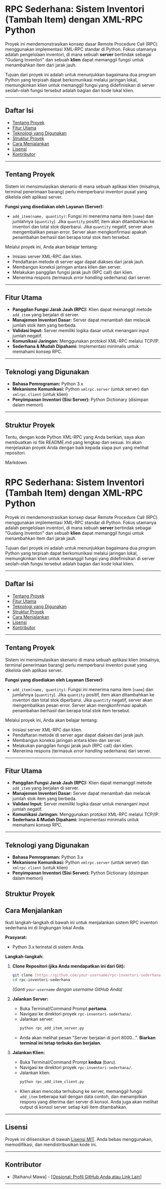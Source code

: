 # RPC Sederhana: Sistem Inventori (Tambah Item) dengan XML-RPC Python

Proyek ini mendemonstrasikan konsep dasar Remote Procedure Call (RPC) menggunakan implementasi XML-RPC standar di Python. Fokus utamanya adalah pengelolaan inventori, di mana sebuah **server** bertindak sebagai "Gudang Inventori" dan sebuah **klien** dapat memanggil fungsi untuk menambahkan item dari jarak jauh.

Tujuan dari proyek ini adalah untuk menunjukkan bagaimana dua program Python yang terpisah dapat berkomunikasi melalui jaringan lokal, memungkinkan klien untuk memanggil fungsi yang didefinisikan di server seolah-olah fungsi tersebut adalah bagian dari kode lokal klien.

---

## Daftar Isi

* [Tentang Proyek](#tentang-proyek)
* [Fitur Utama](#fitur-utama)
* [Teknologi yang Digunakan](#teknologi-yang-digunakan)
* [Struktur Proyek](#struktur-proyek)
* [Cara Menjalankan](#cara-menjalankan)
* [Lisensi](#lisensi)
* [Kontributor](#kontributor)

---

## Tentang Proyek

Sistem ini mensimulasikan skenario di mana sebuah aplikasi klien (misalnya, terminal penerimaan barang) perlu memperbarui inventori pusat yang dikelola oleh aplikasi server.

**Fungsi yang disediakan oleh Layanan (Server):**
* `add_item(name, quantity)`: Fungsi ini menerima nama item (`name`) dan jumlahnya (`quantity`). Jika `quantity` positif, item akan ditambahkan ke inventori dan total stok diperbarui. Jika `quantity` negatif, server akan mengembalikan pesan error. Server akan mengkonfirmasi apakah penambahan berhasil dan berapa total stok item tersebut.

Melalui proyek ini, Anda akan belajar tentang:
* Inisiasi server XML-RPC dan klien.
* Pendaftaran metode di server agar dapat diakses dari jarak jauh.
* Membangun koneksi jaringan antara klien dan server.
* Melakukan panggilan fungsi jarak jauh (RPC call) dari klien.
* Menerima respons (termasuk *error handling* sederhana) dari server.

---

## Fitur Utama

* **Panggilan Fungsi Jarak Jauh (RPC):** Klien dapat memanggil metode `add_item` yang berjalan di server.
* **Manajemen Inventori Dasar:** Server dapat menambah dan melacak jumlah stok item yang berbeda.
* **Validasi Input:** Server memiliki logika dasar untuk menangani input jumlah negatif.
* **Komunikasi Jaringan:** Menggunakan protokol XML-RPC melalui TCP/IP.
* **Sederhana & Mudah Dipahami:** Implementasi minimalis untuk memahami konsep RPC.

---

## Teknologi yang Digunakan

* **Bahasa Pemrograman:** Python 3.x
* **Mekanisme Komunikasi:** Python `xmlrpc.server` (untuk server) dan `xmlrpc.client` (untuk klien)
* **Penyimpanan Inventori (Sisi Server):** Python Dictionary (disimpan dalam memori)

---

## Struktur Proyek

Tentu, dengan kode Python XML-RPC yang Anda berikan, saya akan membuatkan isi file README.md yang lengkap dan sesuai. Ini akan menjelaskan proyek Anda dengan baik kepada siapa pun yang melihat repositori.

Markdown

# RPC Sederhana: Sistem Inventori (Tambah Item) dengan XML-RPC Python

Proyek ini mendemonstrasikan konsep dasar Remote Procedure Call (RPC) menggunakan implementasi XML-RPC standar di Python. Fokus utamanya adalah pengelolaan inventori, di mana sebuah **server** bertindak sebagai "Gudang Inventori" dan sebuah **klien** dapat memanggil fungsi untuk menambahkan item dari jarak jauh.

Tujuan dari proyek ini adalah untuk menunjukkan bagaimana dua program Python yang terpisah dapat berkomunikasi melalui jaringan lokal, memungkinkan klien untuk memanggil fungsi yang didefinisikan di server seolah-olah fungsi tersebut adalah bagian dari kode lokal klien.

---

## Daftar Isi

* [Tentang Proyek](#tentang-proyek)
* [Fitur Utama](#fitur-utama)
* [Teknologi yang Digunakan](#teknologi-yang-digunakan)
* [Struktur Proyek](#struktur-proyek)
* [Cara Menjalankan](#cara-menjalankan)
* [Lisensi](#lisensi)
* [Kontributor](#kontributor)

---

## Tentang Proyek

Sistem ini mensimulasikan skenario di mana sebuah aplikasi klien (misalnya, terminal penerimaan barang) perlu memperbarui inventori pusat yang dikelola oleh aplikasi server.

**Fungsi yang disediakan oleh Layanan (Server):**
* `add_item(name, quantity)`: Fungsi ini menerima nama item (`name`) dan jumlahnya (`quantity`). Jika `quantity` positif, item akan ditambahkan ke inventori dan total stok diperbarui. Jika `quantity` negatif, server akan mengembalikan pesan error. Server akan mengkonfirmasi apakah penambahan berhasil dan berapa total stok item tersebut.

Melalui proyek ini, Anda akan belajar tentang:
* Inisiasi server XML-RPC dan klien.
* Pendaftaran metode di server agar dapat diakses dari jarak jauh.
* Membangun koneksi jaringan antara klien dan server.
* Melakukan panggilan fungsi jarak jauh (RPC call) dari klien.
* Menerima respons (termasuk *error handling* sederhana) dari server.

---

## Fitur Utama

* **Panggilan Fungsi Jarak Jauh (RPC):** Klien dapat memanggil metode `add_item` yang berjalan di server.
* **Manajemen Inventori Dasar:** Server dapat menambah dan melacak jumlah stok item yang berbeda.
* **Validasi Input:** Server memiliki logika dasar untuk menangani input jumlah negatif.
* **Komunikasi Jaringan:** Menggunakan protokol XML-RPC melalui TCP/IP.
* **Sederhana & Mudah Dipahami:** Implementasi minimalis untuk memahami konsep RPC.

---

## Teknologi yang Digunakan

* **Bahasa Pemrograman:** Python 3.x
* **Mekanisme Komunikasi:** Python `xmlrpc.server` (untuk server) dan `xmlrpc.client` (untuk klien)
* **Penyimpanan Inventori (Sisi Server):** Python Dictionary (disimpan dalam memori)

## Struktur Proyek

## Cara Menjalankan

Ikuti langkah-langkah di bawah ini untuk menjalankan sistem RPC inventori sederhana ini di lingkungan lokal Anda.

**Prasyarat:**

* Python 3.x terinstal di sistem Anda.

**Langkah-langkah:**

1.  **Clone Repositori (jika Anda mendapatkan ini dari Git):**
    ```bash
    git clone [https://github.com/your-username/rpc-inventori-sederhana.git](https://github.com/your-username/rpc-inventori-sederhana.git)
    cd rpc-inventori-sederhana
    ```
    *(Ganti `your-username` dengan username GitHub Anda)*

2.  **Jalankan Server:**
    * Buka Terminal/Command Prompt **pertama**.
    * Navigasi ke direktori proyek `rpc-inventori-sederhana/`.
    * Jalankan server:
        ```bash
        python rpc_add_item_server.py
        ```
    * Anda akan melihat pesan "Server berjalan di port 8000...". **Biarkan terminal ini tetap terbuka dan berjalan.**

3.  **Jalankan Klien:**
    * Buka Terminal/Command Prompt **kedua** (baru).
    * Navigasi ke direktori proyek `rpc-inventori-sederhana/`.
    * Jalankan klien:
        ```bash
        python rpc_add_item_client.py
        ```
    * Klien akan mencoba terhubung ke server, memanggil fungsi `add_item` beberapa kali dengan data contoh, dan menampilkan respons yang diterima dari server di konsol. Anda juga akan melihat output di konsol server setiap kali item ditambahkan.

---

## Lisensi

Proyek ini dilisensikan di bawah [Lisensi MIT](https://opensource.org/licenses/MIT). Anda bebas menggunakan, memodifikasi, dan mendistribusikan kode ini.

---

## Kontributor

* [Raihanul Mawa] - [[Opsional: Profil GitHub Anda atau Link Lain](https://github.com/mwrayhan)]

---
